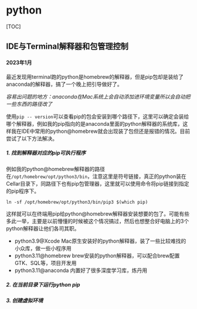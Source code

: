 # python

[TOC]

## IDE与Terminal解释器和包管理控制

#### 2023年1月

最近发现用terminal跑的python是homebrew的解释器，但是pip包却是装给了anaconda的解释器，搞了一个晚上把引导做好了。

*容易出问题的地方：anaconda在Mac系统上会自动添加进环境变量所以会自动把一些东西的路径改了*

使用`pip -- version`可以查看pip的包会安装到哪个路径下，这里可以确定会装给哪个解释器，例如我的pip指向的是anaconda里面的python解释器的系统库，这样我在IDE中常用的python@homebrew就会出现装了包但还是报错的情况。目前尝试了以下方法解决。

##### 1. 找到解释器对应的pip可执行程序

例如我的python@homebrew解释器的路径在`/opt/homebrew/opt/python3/bin`，注意这里是符号链接，真正的python装在Cellar目录下，同路径下也有pip包管理器，这里就可以使用命令将pip链接到指定的pip程序下。

```shell
ln -sf /opt/homebrew/opt/python3/bin/pip3 $(which pip)
```

这样就可以在终端用pip给python@homebrew解释器安装想要的包了。可能有些多此一举，主要是以前懵懂的时候被这个情况搞过，然后也想整合好电脑上的3个python解释器让他们各司其职。

- python3.9@Xcode	Mac原生安装好的python解释器，装了一些比较难找的小众库，做一些小程序用
- python3.11@homebrew	brew安装的python解释器，可以配合brew配置GTK、SQL等，项目开发用
- python3.11@anaconda	内置好了很多深度学习库，炼丹用

##### 2. 在当前目录下运行python pip

##### 3. 创建虚拟环境